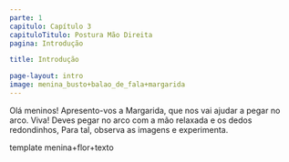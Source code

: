 ```yaml
---
parte: 1
capitulo: Capítulo 3
capituloTitulo: Postura Mão Direita
pagina: Introdução

title: Introdução

page-layout: intro
image: menina_busto+balao_de_fala+margarida
---
```


Olá meninos! Apresento-vos a Margarida, que nos vai ajudar a pegar no arco.
Viva! Deves pegar no arco com a mão relaxada e os dedos redondinhos, Para tal, observa as imagens e experimenta.

template menina+flor+texto

